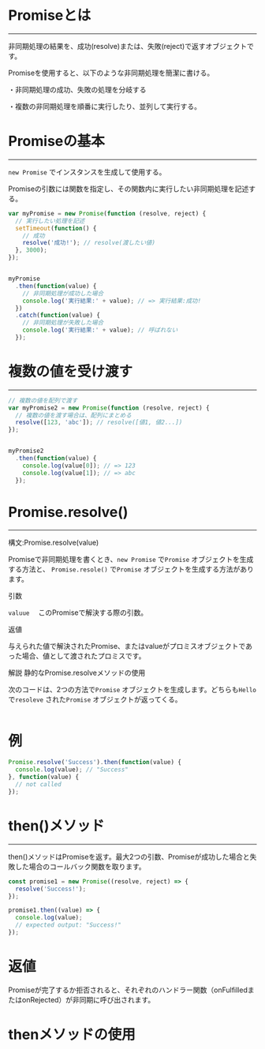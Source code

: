 # Promiseとは

___________________________________________________________________________

非同期処理の結果を、成功(resolve)または、失敗(reject)で返すオブジェクトです。

Promiseを使用すると、以下のような非同期処理を簡潔に書ける。

・非同期処理の成功、失敗の処理を分岐する

・複数の非同期処理を順番に実行したり、並列して実行する。

# Promiseの基本

___________________________________________________________________________

```new Promise```
でインスタンスを生成して使用する。

Promiseの引数には関数を指定し、その関数内に実行したい非同期処理を記述する。

```javascript
var myPromise = new Promise(function (resolve, reject) {
  // 実行したい処理を記述
  setTimeout(function() {
    // 成功
    resolve('成功!'); // resolve(渡したい値)
  }, 3000);
});


myPromise
  .then(function(value) {
    // 非同期処理が成功した場合
    console.log('実行結果:' + value); // => 実行結果:成功!
  })
  .catch(function(value) {
    // 非同期処理が失敗した場合
    console.log('実行結果:' + value); // 呼ばれない
  });
```
# 複数の値を受け渡す

_________________________________________________________________________


```javascript
// 複数の値を配列で渡す
var myPromise2 = new Promise(function (resolve, reject) {
  // 複数の値を渡す場合は、配列にまとめる
  resolve([123, 'abc']); // resolve([値1, 値2...])
});


myPromise2
  .then(function(value) {
    console.log(value[0]); // => 123
    console.log(value[1]); // => abc
  });
```

# Promise.resolve()

________________________________________________________________________


構文:Promise.resolve(value)

Promiseで非同期処理を書くとき、```new Promise```
で```Promise```
オブジェクトを生成する方法と、
```Promise.resole()```
で```Promise```
オブジェクトを生成する方法があります。


引数

```valuue```
 　このPromiseで解決する際の引数。

返値

与えられた値で解決されたPromise、またはvalueがプロミスオブジェクトであった場合、値として渡されたプロミスです。

解説
静的なPromise.resolveメソッドの使用

次のコードは、2つの方法で```Promise```
オブジェクトを生成します。どちらも```Hello```
で```resoleve```
された```Promise```
オブジェクトが返ってくる。

```javascript

```


# 例

```javascript
Promise.resolve('Success').then(function(value) {
  console.log(value); // "Success"
}, function(value) {
  // not called
});
```

# then()メソッド

_______________________________________________________________________________________________________

then()メソッドはPromiseを返す。最大2つの引数、Promiseが成功した場合と失敗した場合のコールバック関数を取ります。

```javascript
const promise1 = new Promise((resolve, reject) => {
  resolve('Success!');
});

promise1.then((value) => {
  console.log(value);
  // expected output: "Success!"
});

```

# 返値

Promiseが完了するか拒否されると、それぞれのハンドラー関数（onFulfilledまたはonRejected）が非同期に呼び出されます。


# thenメソッドの使用

